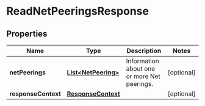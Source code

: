 

# ReadNetPeeringsResponse


## Properties

| Name | Type | Description | Notes |
|------------ | ------------- | ------------- | -------------|
|**netPeerings** | [**List&lt;NetPeering&gt;**](NetPeering.md) | Information about one or more Net peerings. |  [optional] |
|**responseContext** | [**ResponseContext**](ResponseContext.md) |  |  [optional] |



